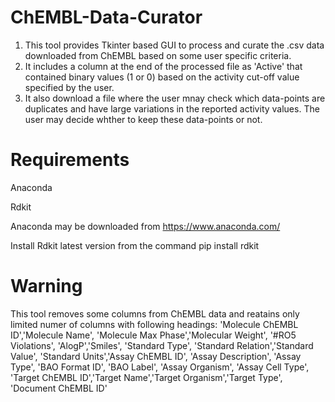 # ChEMBL-Data-Curator
1. This tool provides Tkinter based GUI to process and curate the .csv data downloaded from ChEMBL based on some user specific criteria. 
2. It includes a column at the end of the processed file as 'Active' that contained binary values (1 or 0) based on the activity cut-off value specified by the user.
3. It also download a file where the user mnay check which data-points are duplicates and have large variations in the reported activity values. The user may decide whther to keep these data-points or not.
# Requirements
Anaconda

Rdkit

Anaconda may be downloaded from https://www.anaconda.com/

Install Rdkit latest version from the command 
pip install rdkit

# Warning
This tool removes some columns from ChEMBL data and reatains only limited numer of columns with following headings:
'Molecule ChEMBL ID','Molecule Name', 'Molecule Max Phase','Molecular Weight', '#RO5 Violations', 'AlogP','Smiles', 'Standard Type',
'Standard Relation','Standard Value', 'Standard Units','Assay ChEMBL ID', 'Assay Description', 'Assay Type', 'BAO Format ID', 'BAO Label', 'Assay Organism',
'Assay Cell Type', 'Target ChEMBL ID','Target Name','Target Organism','Target Type', 'Document ChEMBL ID'
